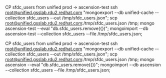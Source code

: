 
CP sfdc_users from unified prod -> ascension-test
ssh root@unified.gsslab.rdu2.redhat.com "mongoexport --db unified-cache --collection sfdc_users --out /tmp/sfdc_users.json"; scp root@unified.gsslab.rdu2.redhat.com:/tmp/sfdc_users.json /tmp; mongo ascension-test --eval "db.sfdc_users.remove({})"; mongoimport --db ascension-test --collection sfdc_users --file /tmp/sfdc_users.json;

CP sfdc_users from unified prod -> ascension-test
ssh root@unified.gsslab.rdu2.redhat.com "mongoexport --db unified-cache --collection sfdc_users --out /tmp/sfdc_users.json"; scp root@unified.gsslab.rdu2.redhat.com:/tmp/sfdc_users.json /tmp; mongo ascension --eval "db.sfdc_users.remove({})"; mongoimport --db ascension --collection sfdc_users --file /tmp/sfdc_users.json;

